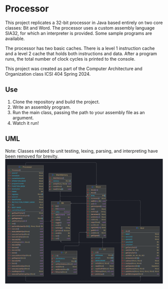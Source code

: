 # Processor
This project replicates a 32-bit processor in Java based entirely on two core classes: Bit and Word. The processor uses a custom assembly language SIA32, for which an interpreter is provided. Some sample programs are available.

The processor has two basic caches. There is a level 1 instruction cache and a level 2 cache that holds both instructions and data. After a program runs, the total number of clock cycles is printed to the console.

This project was created as part of the Computer Architecture and Organization class ICSI 404 Spring 2024.
## Use
1. Clone the repository and build the project.
2. Write an assembly program.
3. Run the main class, passing the path to your assembly file as an argument.
4. Watch it run!

## UML
Note: Classes related to unit testing, lexing, parsing, and interpreting have been removed for brevity.
![A UML diagram that includes the core classes in the project](Processor.png)